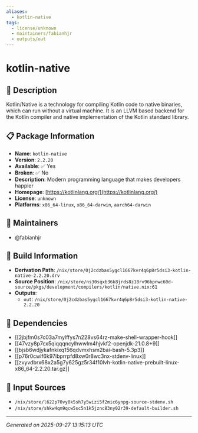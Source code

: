 ```yaml
---
aliases:
  - kotlin-native
tags:
  - license/unknown
  - maintainers/fabianhjr
  - outputs/out
---
```


# kotlin-native

## 📝 Description

Kotlin/Native is a technology for compiling Kotlin code to native
binaries, which can run without a virtual machine. It is an LLVM based
backend for the Kotlin compiler and native implementation of the Kotlin
standard library.


## 📋 Package Information

- **Name**: `kotlin-native`
- **Version**: `2.2.20`
- **Available**: ✅ Yes
- **Broken**: ✅ No
- **Description**: Modern programming language that makes developers happier
- **Homepage**: [https://kotlinlang.org/](https://kotlinlang.org/)
- **License**: `unknown`
- **Platforms**: `x86_64-linux`, `x86_64-darwin`, `aarch64-darwin`
## 👥 Maintainers

- @fabianhjr


## 🔧 Build Information

- **Derivation Path**: `/nix/store/0j2cdzbas5ygcl1667kvr4q6p8r5dsi3-kotlin-native-2.2.20.drv`
- **Source Position**: `/nix/store/ns30sqxb36k8jrds8z18rv96bpnwc60d-source/pkgs/development/compilers/kotlin/native.nix:61`
- **Outputs**:
  - `out`:  `/nix/store/0j2cdzbas5ygcl1667kvr4q6p8r5dsi3-kotlin-native-2.2.20`

## 🔗 Dependencies

- [[2jbjfm0s7c03a7mylffys7n228vs64rz-make-shell-wrapper-hook]]
- [[47vzy8p7cx5qiqqqncylhwwlm4hjvkf2-openjdk-21.0.8+9]]
- [[bjsb6wdjykafnkixq156qdvmxhsm2bai-bash-5.3p3]]
- [[p76r0cwlf6k97ibprrpfd8xw0r8wc3nx-stdenv-linux]]
- [[zvyvdbrx68x2a5g7y625gz5r34f10lvh-kotlin-native-prebuilt-linux-x86_64-2.2.20.tar.gz]]

## 📁 Input Sources

- `/nix/store/l622p70vy8k5sh7y5wizi5f2mic6ynpg-source-stdenv.sh`
- `/nix/store/shkw4qm9qcw5sc5n1k5jznc83ny02r39-default-builder.sh`

---
*Generated on 2025-09-27 13:15:13 UTC*
